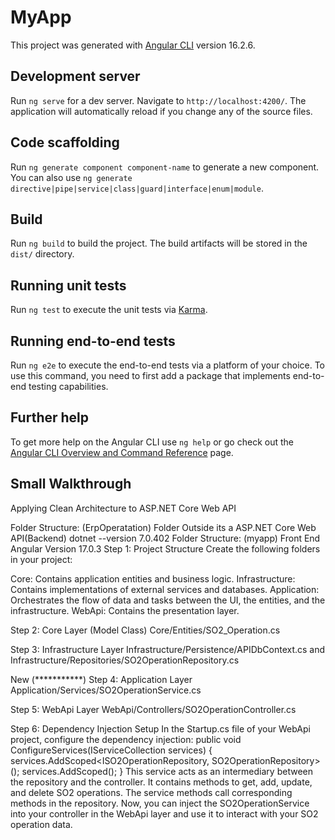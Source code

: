 # MyApp

This project was generated with [Angular CLI](https://github.com/angular/angular-cli) version 16.2.6.

## Development server

Run `ng serve` for a dev server. Navigate to `http://localhost:4200/`. The application will automatically reload if you change any of the source files.

## Code scaffolding

Run `ng generate component component-name` to generate a new component. You can also use `ng generate directive|pipe|service|class|guard|interface|enum|module`.

## Build

Run `ng build` to build the project. The build artifacts will be stored in the `dist/` directory.

## Running unit tests

Run `ng test` to execute the unit tests via [Karma](https://karma-runner.github.io).

## Running end-to-end tests

Run `ng e2e` to execute the end-to-end tests via a platform of your choice. To use this command, you need to first add a package that implements end-to-end testing capabilities.

## Further help

To get more help on the Angular CLI use `ng help` or go check out the [Angular CLI Overview and Command Reference](https://angular.io/cli) page.

## Small Walkthrough
Applying Clean Architecture to ASP.NET Core Web API

Folder Structure: (ErpOperatation) Folder Outside its a ASP.NET Core Web API(Backend) dotnet --version 7.0.402
Folder Structure: (myapp) Front End Angular Version 17.0.3
Step 1: Project Structure
Create the following folders in your project:

Core: Contains application entities and business logic.
Infrastructure: Contains implementations of external services and databases.
Application: Orchestrates the flow of data and tasks between the UI, the entities, and the infrastructure.
WebApi: Contains the presentation layer.


Step 2: Core Layer (Model Class)
Core/Entities/SO2_Operation.cs

Step 3: Infrastructure Layer
Infrastructure/Persistence/APIDbContext.cs
and 
Infrastructure/Repositories/SO2OperationRepository.cs

New (***********)
Step 4: Application Layer
Application/Services/SO2OperationService.cs

Step 5: WebApi Layer
WebApi/Controllers/SO2OperationController.cs

Step 6: Dependency Injection Setup
In the Startup.cs file of your WebApi project, configure the dependency injection:
public void ConfigureServices(IServiceCollection services)
{
    services.AddScoped<ISO2OperationRepository, SO2OperationRepository>();
    services.AddScoped<SO2OperationService>();
}
This service acts as an intermediary between the repository and the controller.
It contains methods to get, add, update, and delete SO2 operations.
The service methods call corresponding methods in the repository.
Now, you can inject the SO2OperationService into your controller in the WebApi layer and use it to interact with your SO2 operation data.
